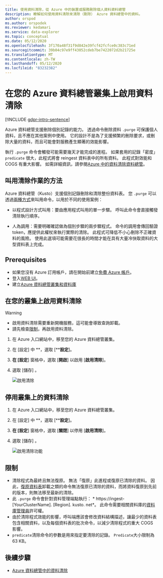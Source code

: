 ```yaml
---
title: 使用資料清除，從 Azure 中的裝置或服務刪除個人資料資料總管
description: 瞭解如何使用資料清除來清除（刪除） Azure 資料總管中的資料。
author: orspod
ms.author: orspodek
ms.reviewer: kedamari
ms.service: data-explorer
ms.topic: conceptual
ms.date: 05/12/2020
ms.openlocfilehash: 3f170a48f31f9d842e39fcf42fcfce0c383c71ed
ms.sourcegitcommit: 39b04c97e9ff43052cdeb7be7422072d2b21725e
ms.translationtype: MT
ms.contentlocale: zh-TW
ms.lasthandoff: 05/12/2020
ms.locfileid: "83232382"
---
```

# <a name="enable-data-purge-on-your-azure-data-explorer-cluster"></a>在您的 Azure 資料總管叢集上啟用資料清除

[!INCLUDE [gdpr-intro-sentence](includes/gdpr-intro-sentence.md)]

Azure 資料總管支援刪除個別記錄的能力。 透過命令刪除資料 `.purge` 可保護個人資料，且不應在其他案例中使用。 它的設計不是為了支援頻繁的刪除要求，或刪除大量的資料，而且可能會對服務產生顯著的效能影響。

執行 `.purge` 命令會觸發可能需要幾天才能完成的進程。 如果套用的記錄「密度」 `predicate` 很大，此程式將會 reingest 資料表中的所有資料。 此程式對效能和 COGS 有重大影響。 如需詳細資訊，請參閱[Azure 中的資料清除資料總管](kusto/concepts/data-purge.md)。

## <a name="methods-of-invoking-purge-operations"></a>叫用清除作業的方法 

Azure 資料總管（Kusto）支援個別記錄刪除和清除整份資料表。 您 `.purge` 可以透過[兩種方式](kusto/concepts/data-purge.md#purge-table-tablename-records-command)來叫用命令，以用於不同的使用案例：

* 以程式設計方式叫用：要由應用程式叫用的單一步驟。 呼叫此命令會直接觸發清除執行順序。

* 人為調用：需要明確確認做為個別步驟的兩步驟程式。 命令的調用會傳回驗證 token，應提供此權杖來執行實際的清除。 此程式可降低不小心刪除不正確資料的風險。 使用此選項可能需要花很長的時間才能在具有大量冷快取資料的大型資料表上完成。 

## <a name="prerequisites"></a>Prerequisites

* 如果您沒有 Azure 訂用帳戶，請在開始前建立[免費 Azure 帳戶](https://azure.microsoft.com/free/)。
* 登入[WEB UI](https://dataexplorer.azure.com/)。
* 建立[Azure 資料總管叢集和資料庫](create-cluster-database-portal.md)

## <a name="enable-data-purge-on-your-cluster"></a>在您的叢集上啟用資料清除

> [!WARNING]
> * 啟用資料清除需要重新開機服務，這可能會導致查詢卸載。
> * 請先檢查[限制](#limitations)，再啟用資料清除。

1. 在 Azure 入口網站中，移至您的 Azure 資料總管叢集。 
1. 在 [設定] 中 **，選取 [****設定**]。 
1. **在 [設定**] 窗格中，選取 [**開啟**] 以啟用 [**啟用清除**]。
1. 選取 [儲存]  。
 
    ![啟用清除](media/data-purge-portal/enable-purge-on.png)

## <a name="disable-data-purge-on-your-cluster"></a>停用叢集上的資料清除

1. 在 Azure 入口網站中，移至您的 Azure 資料總管叢集。 
1. 在 [設定] 中 **，選取 [****設定**]。 
1. **在 [設定**] 窗格中，選取 [**關閉**] 以停用 [**啟用清除**]。
1. 選取 [儲存]  。

    ![啟用清除功能](media/data-purge-portal/enable-purge-off.png)

## <a name="limitations"></a>限制

* 清除程式為最終且無法復原。 無法「復原」此進程或復原已清除的資料。 因此，[復原資料表](kusto/management/undo-drop-table-command.md)卸載之類的命令無法復原已清除的資料，而將資料復原到先前的版本，則無法移至最新的清除。
* 此 `.purge` 命令會針對資料管理端點執行： * https://ingest- [YourClusterName]. [Region]. kusto. net*。 此命令需要相關資料庫的[資料庫管理員](kusto/management/access-control/role-based-authorization.md)許可權。 
* 由於清除程式效能的影響，呼叫端應該會修改資料結構描述，讓最少的資料表包含相關資料，以及每個資料表的批次命令，以減少清除程式的重大 COGS 影響。
* `predicate`清除命令的參數是用來指定要清除的記錄。 `Predicate`大小限制為 63 KB。 

## <a name="next-steps"></a>後續步驟

* [Azure 資料總管中的資料清除](kusto/concepts/data-purge.md)
